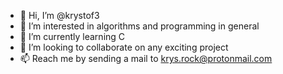 - 👋 Hi, I’m @krystof3
- 👀 I’m interested in algorithms and programming in general
- 🌱 I’m currently learning C
- 💞️ I’m looking to collaborate on any exciting project
- 📫 Reach me by sending a mail to krys.rock@protonmail.com 

<!---
krystof3/krystof3 is a ✨ special ✨ repository because its `README.md` (this file) appears on your GitHub profile.
You can click the Preview link to take a look at your changes.
--->
